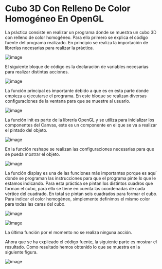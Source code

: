 # Cubo 3D Con Relleno De Color Homogéneo En OpenGL

La práctica consiste en realizar un programa donde se muestra un cubo 3D con relleno de color homogéneo.
Para ello primero se explica el código fuente del programa realizado.
En principio se realiza la importación de librerías necesarias para realizar la práctica.

![image](https://user-images.githubusercontent.com/72232712/145739061-dc17540e-5d2b-419c-9af8-205e289ce85f.png)

El siguiente bloque de código es la declaración de variables necesarias para realizar distintas acciones.

![image](https://user-images.githubusercontent.com/72232712/145739071-b10d2779-d72f-4fa1-a0f1-abd8700c80bb.png)

La función principal es importante debido a que es en esta parte donde empieza a ejecutarse el programa. En este bloque se realizan diversas configuraciones de la ventana para que se muestre al usuario.

![image](https://user-images.githubusercontent.com/72232712/145739079-dcd8e1b1-573d-4b93-a011-39413267e096.png)

La función init es parte de la librería OpenGL y se utiliza para inicializar los componentes del Canvas, este es un componente en el que se va a realizar el pintado del objeto.

![image](https://user-images.githubusercontent.com/72232712/145739097-d7d64a0e-5546-417d-898f-cd861078d433.png)

En la función reshape se realizan las configuraciones necesarias para que se pueda mostrar el objeto.

![image](https://user-images.githubusercontent.com/72232712/145739106-581535a0-dd6c-4475-93fa-3763854af1c1.png)

La función display es una de las funciones más importantes porque es aquí donde se programan las instrucciones para que el programa pinte lo que le estamos indicando.
Para esta práctica se pintan los distintos cuadros que forman el cubo, para ello se tiene en cuenta las coordenadas de cada vértice del cuadrado. En total se pintan seis cuadrados para formar el cubo.
Para indicar el color homogéneo, simplemente definimos el mismo color para todas las caras del cubo.

![image](https://user-images.githubusercontent.com/72232712/145739130-3736c4e5-da59-4f52-b5be-af0f8521644d.png)

![image](https://user-images.githubusercontent.com/72232712/145739139-7bf5f388-7723-4de9-96c2-66a014ededa1.png)

La última función por el momento no se realiza ninguna acción.

Ahora que se ha explicado el código fuente, la siguiente parte es mostrar el resultado.
Como resultado hemos obtenido lo que se muestra en la siguiente figura. 

![image](https://user-images.githubusercontent.com/72232712/145739165-4b56bd78-abf5-4ec1-84d8-672743a73956.png)
